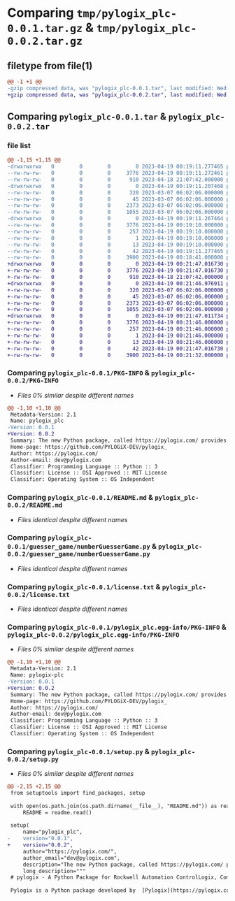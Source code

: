 # Comparing `tmp/pylogix_plc-0.0.1.tar.gz` & `tmp/pylogix_plc-0.0.2.tar.gz`

## filetype from file(1)

```diff
@@ -1 +1 @@
-gzip compressed data, was "pylogix_plc-0.0.1.tar", last modified: Wed Apr 19 00:19:11 2023, max compression
+gzip compressed data, was "pylogix_plc-0.0.2.tar", last modified: Wed Apr 19 00:21:47 2023, max compression
```

## Comparing `pylogix_plc-0.0.1.tar` & `pylogix_plc-0.0.2.tar`

### file list

```diff
@@ -1,15 +1,15 @@
-drwxrwxrwx   0        0        0        0 2023-04-19 00:19:11.277465 pylogix_plc-0.0.1/
--rw-rw-rw-   0        0        0     3776 2023-04-19 00:19:11.272461 pylogix_plc-0.0.1/PKG-INFO
--rw-rw-rw-   0        0        0      910 2023-04-18 21:07:42.000000 pylogix_plc-0.0.1/README.md
-drwxrwxrwx   0        0        0        0 2023-04-19 00:19:11.207468 pylogix_plc-0.0.1/guesser_game/
--rw-rw-rw-   0        0        0      320 2023-03-07 06:02:06.000000 pylogix_plc-0.0.1/guesser_game/GuesserGame.py
--rw-rw-rw-   0        0        0       45 2023-03-07 06:02:06.000000 pylogix_plc-0.0.1/guesser_game/__init__.py
--rw-rw-rw-   0        0        0     2373 2023-03-07 06:02:06.000000 pylogix_plc-0.0.1/guesser_game/numberGuesserGame.py
--rw-rw-rw-   0        0        0     1055 2023-03-07 06:02:06.000000 pylogix_plc-0.0.1/license.txt
-drwxrwxrwx   0        0        0        0 2023-04-19 00:19:11.267464 pylogix_plc-0.0.1/pylogix_plc.egg-info/
--rw-rw-rw-   0        0        0     3776 2023-04-19 00:19:10.000000 pylogix_plc-0.0.1/pylogix_plc.egg-info/PKG-INFO
--rw-rw-rw-   0        0        0      257 2023-04-19 00:19:10.000000 pylogix_plc-0.0.1/pylogix_plc.egg-info/SOURCES.txt
--rw-rw-rw-   0        0        0        1 2023-04-19 00:19:10.000000 pylogix_plc-0.0.1/pylogix_plc.egg-info/dependency_links.txt
--rw-rw-rw-   0        0        0       13 2023-04-19 00:19:10.000000 pylogix_plc-0.0.1/pylogix_plc.egg-info/top_level.txt
--rw-rw-rw-   0        0        0       42 2023-04-19 00:19:11.277465 pylogix_plc-0.0.1/setup.cfg
--rw-rw-rw-   0        0        0     3900 2023-04-19 00:18:41.000000 pylogix_plc-0.0.1/setup.py
+drwxrwxrwx   0        0        0        0 2023-04-19 00:21:47.016730 pylogix_plc-0.0.2/
+-rw-rw-rw-   0        0        0     3776 2023-04-19 00:21:47.016730 pylogix_plc-0.0.2/PKG-INFO
+-rw-rw-rw-   0        0        0      910 2023-04-18 21:07:42.000000 pylogix_plc-0.0.2/README.md
+drwxrwxrwx   0        0        0        0 2023-04-19 00:21:46.976911 pylogix_plc-0.0.2/guesser_game/
+-rw-rw-rw-   0        0        0      320 2023-03-07 06:02:06.000000 pylogix_plc-0.0.2/guesser_game/GuesserGame.py
+-rw-rw-rw-   0        0        0       45 2023-03-07 06:02:06.000000 pylogix_plc-0.0.2/guesser_game/__init__.py
+-rw-rw-rw-   0        0        0     2373 2023-03-07 06:02:06.000000 pylogix_plc-0.0.2/guesser_game/numberGuesserGame.py
+-rw-rw-rw-   0        0        0     1055 2023-03-07 06:02:06.000000 pylogix_plc-0.0.2/license.txt
+drwxrwxrwx   0        0        0        0 2023-04-19 00:21:47.011734 pylogix_plc-0.0.2/pylogix_plc.egg-info/
+-rw-rw-rw-   0        0        0     3776 2023-04-19 00:21:46.000000 pylogix_plc-0.0.2/pylogix_plc.egg-info/PKG-INFO
+-rw-rw-rw-   0        0        0      257 2023-04-19 00:21:46.000000 pylogix_plc-0.0.2/pylogix_plc.egg-info/SOURCES.txt
+-rw-rw-rw-   0        0        0        1 2023-04-19 00:21:46.000000 pylogix_plc-0.0.2/pylogix_plc.egg-info/dependency_links.txt
+-rw-rw-rw-   0        0        0       13 2023-04-19 00:21:46.000000 pylogix_plc-0.0.2/pylogix_plc.egg-info/top_level.txt
+-rw-rw-rw-   0        0        0       42 2023-04-19 00:21:47.016730 pylogix_plc-0.0.2/setup.cfg
+-rw-rw-rw-   0        0        0     3900 2023-04-19 00:21:32.000000 pylogix_plc-0.0.2/setup.py
```

### Comparing `pylogix_plc-0.0.1/PKG-INFO` & `pylogix_plc-0.0.2/PKG-INFO`

 * *Files 0% similar despite different names*

```diff
@@ -1,10 +1,10 @@
 Metadata-Version: 2.1
 Name: pylogix_plc
-Version: 0.0.1
+Version: 0.0.2
 Summary: The new Python package, called https://pylogix.com/ provides a communication driver that simplifies the process of reading and writing tag values from Rockwell Automation ControlLogix.
 Home-page: https://github.com/PYLOGiX-DEV/pylogix_
 Author: https://pylogix.com/
 Author-email: dev@pylogix.com
 Classifier: Programming Language :: Python :: 3
 Classifier: License :: OSI Approved :: MIT License
 Classifier: Operating System :: OS Independent
```

### Comparing `pylogix_plc-0.0.1/README.md` & `pylogix_plc-0.0.2/README.md`

 * *Files identical despite different names*

### Comparing `pylogix_plc-0.0.1/guesser_game/numberGuesserGame.py` & `pylogix_plc-0.0.2/guesser_game/numberGuesserGame.py`

 * *Files identical despite different names*

### Comparing `pylogix_plc-0.0.1/license.txt` & `pylogix_plc-0.0.2/license.txt`

 * *Files identical despite different names*

### Comparing `pylogix_plc-0.0.1/pylogix_plc.egg-info/PKG-INFO` & `pylogix_plc-0.0.2/pylogix_plc.egg-info/PKG-INFO`

 * *Files 0% similar despite different names*

```diff
@@ -1,10 +1,10 @@
 Metadata-Version: 2.1
 Name: pylogix-plc
-Version: 0.0.1
+Version: 0.0.2
 Summary: The new Python package, called https://pylogix.com/ provides a communication driver that simplifies the process of reading and writing tag values from Rockwell Automation ControlLogix.
 Home-page: https://github.com/PYLOGiX-DEV/pylogix_
 Author: https://pylogix.com/
 Author-email: dev@pylogix.com
 Classifier: Programming Language :: Python :: 3
 Classifier: License :: OSI Approved :: MIT License
 Classifier: Operating System :: OS Independent
```

### Comparing `pylogix_plc-0.0.1/setup.py` & `pylogix_plc-0.0.2/setup.py`

 * *Files 0% similar despite different names*

```diff
@@ -2,15 +2,15 @@
 from setuptools import find_packages, setup
 
 with open(os.path.join(os.path.dirname(__file__), "README.md")) as readme:
     README = readme.read()
 
 setup(
     name="pylogix_plc",
-    version="0.0.1",
+    version="0.0.2",
     author="https://pylogix.com/",
     author_email="dev@pylogix.com",
     description="The new Python package, called https://pylogix.com/ provides a communication driver that simplifies the process of reading and writing tag values from Rockwell Automation ControlLogix.",
     long_description="""
 # pylogix - A Python Package for Rockwell Automation ControlLogix, CompactLogix and Micro8xx PLC's
 
 Pylogix is a Python package developed by  [Pylogix](https://pylogix.com/) ,  -  [https://pylogix.com/](https://pylogix.com/), which is a software company that allows you to easily read/write values from tags in Rockwell Automation ControlLogix, CompactLogix, and Micro8xx PLC's over Ethernet I/P.
```

